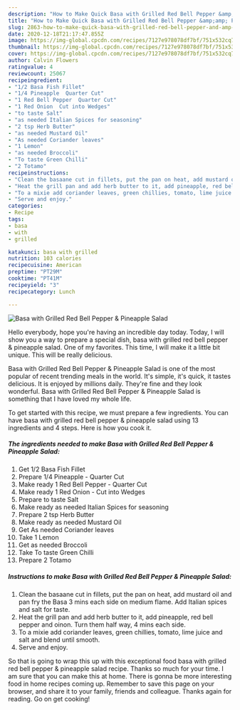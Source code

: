 ```yaml
---
description: "How to Make Quick Basa with Grilled Red Bell Pepper &amp;amp; Pineapple Salad"
title: "How to Make Quick Basa with Grilled Red Bell Pepper &amp;amp; Pineapple Salad"
slug: 2863-how-to-make-quick-basa-with-grilled-red-bell-pepper-and-amp-pineapple-salad
date: 2020-12-18T21:17:47.855Z
image: https://img-global.cpcdn.com/recipes/7127e978078df7bf/751x532cq70/basa-with-grilled-red-bell-pepper-pineapple-salad-recipe-main-photo.jpg
thumbnail: https://img-global.cpcdn.com/recipes/7127e978078df7bf/751x532cq70/basa-with-grilled-red-bell-pepper-pineapple-salad-recipe-main-photo.jpg
cover: https://img-global.cpcdn.com/recipes/7127e978078df7bf/751x532cq70/basa-with-grilled-red-bell-pepper-pineapple-salad-recipe-main-photo.jpg
author: Calvin Flowers
ratingvalue: 4
reviewcount: 25067
recipeingredient:
- "1/2 Basa Fish Fillet"
- "1/4 Pineapple  Quarter Cut"
- "1 Red Bell Pepper  Quarter Cut"
- "1 Red Onion  Cut into Wedges"
- "to taste Salt"
- "as needed Italian Spices for seasoning"
- "2 tsp Herb Butter"
- "as needed Mustard Oil"
- "As needed Coriander leaves"
- "1 Lemon"
- "as needed Broccoli"
- "To taste Green Chilli"
- "2 Totamo"
recipeinstructions:
- "Clean the basaane cut in fillets, put the pan on heat, add mustard oil and pan fry the Basa 3 mins each side on medium flame. Add Italian spices and salt for taste."
- "Heat the grill pan and add herb butter to it, add pineapple, red bell pepper and oinon. Turn them half way, 4 mins each side."
- "To a mixie add coriander leaves, green chillies, tomato, lime juice and salt and blend until smooth."
- "Serve and enjoy."
categories:
- Recipe
tags:
- basa
- with
- grilled

katakunci: basa with grilled 
nutrition: 103 calories
recipecuisine: American
preptime: "PT29M"
cooktime: "PT41M"
recipeyield: "3"
recipecategory: Lunch

---
```



![Basa with Grilled Red Bell Pepper &amp; Pineapple Salad](https://img-global.cpcdn.com/recipes/7127e978078df7bf/751x532cq70/basa-with-grilled-red-bell-pepper-pineapple-salad-recipe-main-photo.jpg)

Hello everybody, hope you're having an incredible day today. Today, I will show you a way to prepare a special dish, basa with grilled red bell pepper &amp; pineapple salad. One of my favorites. This time, I will make it a little bit unique. This will be really delicious.

Basa with Grilled Red Bell Pepper &amp; Pineapple Salad is one of the most popular of recent trending meals in the world. It's simple, it's quick, it tastes delicious. It is enjoyed by millions daily. They're fine and they look wonderful. Basa with Grilled Red Bell Pepper &amp; Pineapple Salad is something that I have loved my whole life.




To get started with this recipe, we must prepare a few ingredients. You can have basa with grilled red bell pepper &amp; pineapple salad using 13 ingredients and 4 steps. Here is how you cook it.

<!--inarticleads1-->

##### The ingredients needed to make Basa with Grilled Red Bell Pepper &amp; Pineapple Salad:

1. Get 1/2 Basa Fish Fillet
1. Prepare 1/4 Pineapple - Quarter Cut
1. Make ready 1 Red Bell Pepper - Quarter Cut
1. Make ready 1 Red Onion - Cut into Wedges
1. Prepare to taste Salt
1. Make ready as needed Italian Spices for seasoning
1. Prepare 2 tsp Herb Butter
1. Make ready as needed Mustard Oil
1. Get As needed Coriander leaves
1. Take 1 Lemon
1. Get as needed Broccoli
1. Take To taste Green Chilli
1. Prepare 2 Totamo




<!--inarticleads2-->

##### Instructions to make Basa with Grilled Red Bell Pepper &amp; Pineapple Salad:

1. Clean the basaane cut in fillets, put the pan on heat, add mustard oil and pan fry the Basa 3 mins each side on medium flame. Add Italian spices and salt for taste.
1. Heat the grill pan and add herb butter to it, add pineapple, red bell pepper and oinon. Turn them half way, 4 mins each side.
1. To a mixie add coriander leaves, green chillies, tomato, lime juice and salt and blend until smooth.
1. Serve and enjoy.




So that is going to wrap this up with this exceptional food basa with grilled red bell pepper &amp; pineapple salad recipe. Thanks so much for your time. I am sure that you can make this at home. There is gonna be more interesting food in home recipes coming up. Remember to save this page on your browser, and share it to your family, friends and colleague. Thanks again for reading. Go on get cooking!
